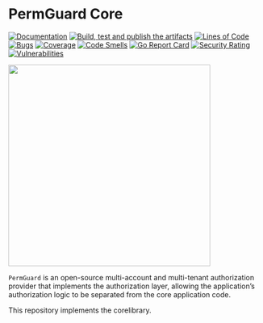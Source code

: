 # PermGuard Core

[![Documentation](https://img.shields.io/website?label=Docs&url=https%3A%2F%2Fwww.permguard.com%2F)](https://www.permguard.com/)
[![Build, test and publish the artifacts](https://github.com/permguard/permguard-abs-language/actions/workflows/permguard-authz-ci.yml/badge.svg)](https://github.com/permguard/permguard-abs-language/actions/workflows/permguard-authz-ci.yml)
[![Lines of Code](https://sonarcloud.io/api/project_badges/measure?project=permguard_permguard-core&metric=ncloc)](https://sonarcloud.io/summary/new_code?id=permguard_permguard-core)
[![Bugs](https://sonarcloud.io/api/project_badges/measure?project=permguard_permguard-core&metric=bugs)](https://sonarcloud.io/summary/new_code?id=permguard_permguard-core)
[![Coverage](https://sonarcloud.io/api/project_badges/measure?project=permguard_permguard-core&metric=coverage)](https://sonarcloud.io/summary/new_code?id=permguard_permguard-core)
[![Code Smells](https://sonarcloud.io/api/project_badges/measure?project=permguard_permguard-core&metric=code_smells)](https://sonarcloud.io/summary/new_code?id=permguard_permguard-core)
[![Go Report Card](https://goreportcard.com/badge/github.com/permguard/permguard-core)](https://goreportcard.com/report/github.com/permguard/permguard-core)
[![Security Rating](https://sonarcloud.io/api/project_badges/measure?project=permguard_permguard-core&metric=security_rating)](https://sonarcloud.io/summary/new_code?id=permguard_permguard-core)
[![Vulnerabilities](https://sonarcloud.io/api/project_badges/measure?project=permguard_permguard-core&metric=vulnerabilities)](https://sonarcloud.io/summary/new_code?id=permguard_permguard-core)

<p align="left">
  <img src="https://raw.githubusercontent.com/permguard/permguard-assets/main/pink-txt//1line.svg" class="center" width="400px" height="auto"/>
</p>

`PermGuard` is an open-source multi-account and multi-tenant authorization provider that implements the authorization layer, allowing the application’s authorization logic to be separated from the core application code.

This repository implements the corelibrary.
